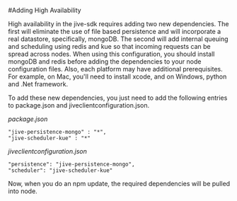 #Adding High Availability

High availability in the jive-sdk requires adding two new dependencies. The first will eliminate the use of file based persistence and will incorporate a real datastore, specifically, mongoDB. The second will add internal queuing and scheduling using redis and kue so that incoming requests can be spread across nodes. When using this configuration, you should install mongoDB and redis before adding the dependencies to your node configuration files. Also, each platform may have additional prerequisites. For example, on Mac, you'll need to install xcode, and on Windows, python and .Net framework.

To add these new dependencies, you just need to add the following entries to package.json and jiveclientconfiguration.json.

*package.json*

    "jive-persistence-mongo" : "*",
    "jive-scheduler-kue" : "*"

*jiveclientconfiguration.json*

    "persistence": "jive-persistence-mongo",
    "scheduler": "jive-scheduler-kue"

Now, when you do an npm update, the required dependencies will be pulled into node.